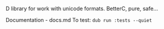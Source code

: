 D library for work with unicode formats. BetterC, pure, safe...

Documentation - docs.md
To test:
`dub run :tests --quiet`